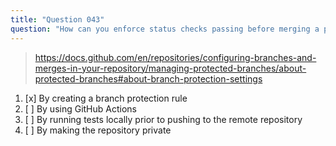 ```yaml
---
title: "Question 043"
question: "How can you enforce status checks passing before merging a pull request to the `main` branch?"
---
```



> https://docs.github.com/en/repositories/configuring-branches-and-merges-in-your-repository/managing-protected-branches/about-protected-branches#about-branch-protection-settings
1. [x] By creating a branch protection rule
1. [ ] By using GitHub Actions
1. [ ] By running tests locally prior to pushing to the remote repository
1. [ ] By making the repository private
